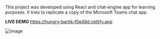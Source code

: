 This project was developed using React and chat-engine app for learning purposes.
It tries to replicate a copy of the Microsoft Teams chat app.

**LIVE DEMO**
https://hungry-bartik-f0e48d.netlify.app


![image](https://user-images.githubusercontent.com/29239337/112749568-ccadb000-8fcb-11eb-80b7-2d5e79adb78f.png)

